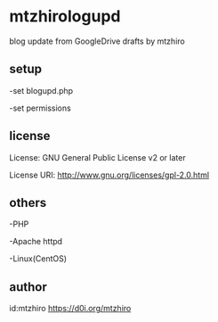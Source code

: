 # mtzhirologupd
blog update from GoogleDrive drafts by mtzhiro

## setup

-set blogupd.php

-set permissions

## license

License: GNU General Public License v2 or later

License URI: http://www.gnu.org/licenses/gpl-2.0.html

## others

-PHP

-Apache httpd

-Linux(CentOS)

## author

id:mtzhiro  https://d0i.org/mtzhiro
